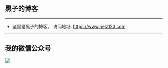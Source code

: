 ## 黑子的博客
---
- 这里是黑子的博客。
访问地址: https://www.heiz123.com

---
## 我的微信公众号

![](https://www.heiz123.com/assets/img/code_pic.jpg)
